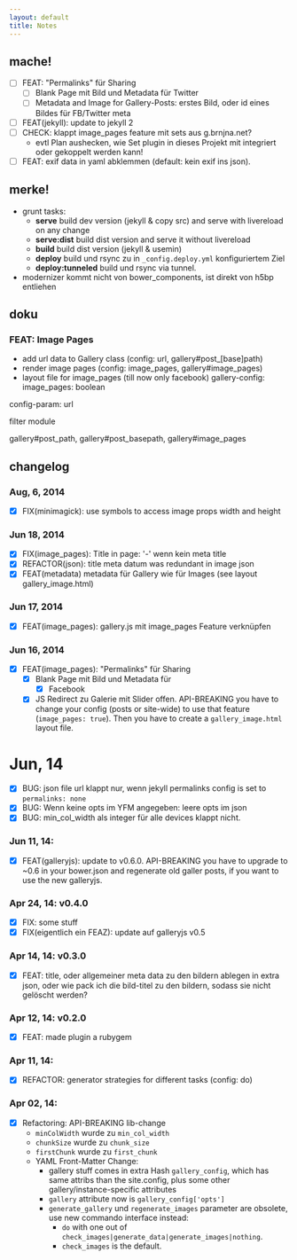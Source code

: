 ```yaml
---
layout: default
title: Notes
---
```


## mache!
- [ ] FEAT: "Permalinks" für Sharing
  + [ ] Blank Page mit Bild und Metadata für Twitter
  + [ ] Metadata and Image for Gallery-Posts: erstes Bild, oder id eines Bildes 
        für FB/Twitter meta
- [ ] FEAT(jekyll): update to jekyll 2
- [ ] CHECK: klappt image_pages feature mit sets aus g.brnjna.net?
  + evtl Plan aushecken, wie Set plugin in dieses Projekt mit integriert oder 
    gekoppelt werden kann!
- [ ] FEAT: exif data in yaml abklemmen (default: kein exif ins json).

## merke!
- grunt tasks:
    + __serve__
      build dev version (jekyll & copy src) and serve with livereload on any change
    + __serve:dist__
      build dist version and serve it without livereload
    + __build__
      build dist version (jekyll & usemin)
    + __deploy__
      build und rsync zu in ``_config.deploy.yml`` konfiguriertem Ziel
    + __deploy:tunneled__
      build und rsync via tunnel.
- modernizer kommt nicht von bower_components, ist direkt von h5bp entliehen

## doku

### FEAT: Image Pages
- add url data to Gallery class (config: url, gallery#post_[base]path)
- render image pages (config: image_pages, gallery#image_pages)
- layout file for image_pages (till now only facebook)
gallery-config: image_pages: boolean

config-param: url

filter module

gallery#post_path, 
gallery#post_basepath,
gallery#image_pages

## changelog

### Aug, 6, 2014
- [X] FIX(minimagick): use symbols to access image props width and height

### Jun 18, 2014
- [X] FIX(image_pages): Title in page: '-' wenn kein meta title
- [X] REFACTOR(json): title meta datum was redundant in image json
- [X] FEAT(metadata) metadata für Gallery wie für Images (see layout gallery_image.html)

### Jun 17, 2014
- [X] FEAT(image_pages): gallery.js mit image_pages Feature verknüpfen

### Jun 16, 2014
- [X] FEAT(image_pages): "Permalinks" für Sharing
    + [X] Blank Page mit Bild und Metadata für 
        - [X] Facebook
    + [X] JS Redirect zu Galerie mit Slider offen.
  API-BREAKING you have to change your config (posts or site-wide) to use that feature (``image_pages: true``). Then you have to create a ``gallery_image.html`` layout file.

# Jun, 14
- [X] BUG: json file url klappt nur, wenn jekyll permalinks config is set to ``permalinks: none``
- [X] BUG: Wenn keine opts im YFM angegeben: leere opts im json
- [X] BUG: min_col_width als integer für alle devices klappt nicht.

### Jun 11, 14:
- [X] FEAT(galleryjs): update to v0.6.0.
  API-BREAKING you have to upgrade to ~0.6 in your bower.json and regenerate old galler posts, if you want to use the new galleryjs.

### Apr 24, 14: v0.4.0  
- [X] FIX: some stuff
- [X] FIX(eigentlich ein FEAZ): update auf galleryjs v0.5

### Apr 14, 14: v0.3.0  
- [X] FEAT: title, oder allgemeiner meta data zu den bildern ablegen in extra json, oder wie pack ich die bild-titel zu den bildern, sodass sie nicht gelöscht werden?

### Apr 12, 14: v0.2.0  
- [X] FEAT: made plugin a rubygem

### Apr 11, 14:  
- [X] REFACTOR: generator strategies for different tasks (config: do)

### Apr 02, 14: 
- [X] Refactoring: API-BREAKING lib-change
    - ``minColWidth`` wurde zu ``min_col_width``
    - ``chunkSize`` wurde zu ``chunk_size``
    - ``firstChunk`` wurde zu ``first_chunk``
    - YAML Front-Matter Change:
      + gallery stuff comes in extra Hash ``gallery_config``, which has same attribs than the site.config, plus some other gallery/instance-specific attributes
      + ``gallery`` attribute now is ``gallery_config['opts']``
      + ``generate_gallery`` und ``regenerate_images`` parameter are obsolete, use new commando interface instead:
        + ``do`` with one out of ``check_images|generate_data|generate_images|nothing``.
        + ``check_images`` is the default. 
